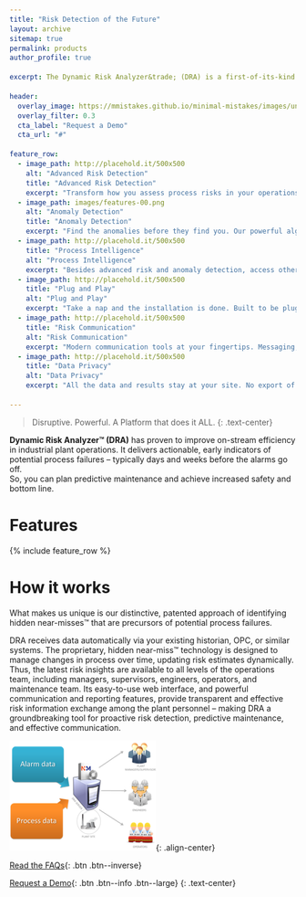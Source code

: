 ```yaml
---
title: "Risk Detection of the Future"
layout: archive
sitemap: true
permalink: products
author_profile: true

excerpt: The Dynamic Risk Analyzer&trade; (DRA) is a first-of-its-kind advanced warning software platform that identifies potential failures at initiation stage – enabling operating personnel to take proactive corrective actions and prevent losses.

header: 
  overlay_image: https://mmistakes.github.io/minimal-mistakes/images/unsplash-gallery-image-3.jpg
  overlay_filter: 0.3
  cta_label: "Request a Demo"
  cta_url: "#"

feature_row:
  - image_path: http://placehold.it/500x500
    alt: "Advanced Risk Detection"
    title: "Advanced Risk Detection"
    excerpt: "Transform how you assess process risks in your operations. DRA provides critical insights on new risks and underlying drivers. So you can focus on solutions, not hunting for problems."
  - image_path: images/features-00.png
    alt: "Anomaly Detection"
    title: "Anomaly Detection"
    excerpt: "Find the anomalies before they find you. Our powerful algorithms work rigorously to identify conditions that are not normal and can pose problems in the future."
  - image_path: http://placehold.it/500x500
    title: "Process Intelligence"
    alt: "Process Intelligence"
    excerpt: "Besides advanced risk and anomaly detection, access other process intelligence insights to make proactive decisions."
  - image_path: http://placehold.it/500x500
    title: "Plug and Play"
    alt: "Plug and Play"
    excerpt: "Take a nap and the installation is done. Built to be plug and play with your existing systems."
  - image_path: http://placehold.it/500x500
    title: "Risk Communication"
    alt: "Risk Communication"
    excerpt: "Modern communication tools at your fingertips. Messaging, blogging, reporting, you name it."
  - image_path: http://placehold.it/500x500
    title: "Data Privacy"
    alt: "Data Privacy"
    excerpt: "All the data and results stay at your site. No export of data outside your facility. This way your expertise remains in-house."

---
```


> Disruptive. Powerful. A Platform that does it ALL.
{: .text-center}

**Dynamic Risk Analyzer&trade; (DRA)** has proven to improve on-stream efficiency in industrial plant operations.  It delivers actionable, early indicators of potential process failures – typically days and weeks before the alarms go off.  
So, you can plan predictive maintenance and achieve increased safety and bottom line. 


# Features


{% include feature_row %}


# How it works

What makes us unique is our distinctive, patented approach of identifying hidden near-misses&trade; that are precursors of potential process failures.   

DRA receives data automatically via your existing historian, OPC, or similar systems. The  proprietary, hidden near-miss&trade; technology is designed to manage changes in process over time, updating risk estimates dynamically.  Thus, the latest risk insights are available to all levels of the operations team, including  managers, supervisors, engineers, operators, and maintenance team.  Its easy-to-use web interface, and powerful communication and reporting features, provide transparent and effective risk information exchange among the plant personnel – making DRA a groundbreaking tool for proactive risk detection, predictive maintenance, and effective communication.


![how-it-works](/images/how-it-works.png){: .align-center}




[Read the FAQs](/faqs){: .btn .btn--inverse}

[Request a Demo](/contact){: .btn .btn--info .btn--large}
{: .text-center}

